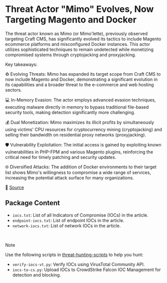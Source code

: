 # Threat Actor "Mimo" Evolves, Now Targeting Magento and Docker

The threat actor known as Mimo (or Mimo'lette), previously observed targeting Craft CMS, has significantly evolved its tactics to include Magento ecommerce platforms and misconfigured Docker instances. This actor utilizes sophisticated techniques to remain undetected while monetizing compromised systems through cryptojacking and proxyjacking.

Key takeaways:

♻️ Evolving Threats: Mimo has expanded its target scope from Craft CMS to now include Magento and Docker, demonstrating a significant evolution in its capabilities and a broader threat to the e-commerce and web hosting sectors.

💻 In-Memory Evasion: The actor employs advanced evasion techniques, executing malware directly in memory to bypass traditional file-based security tools, making detection significantly more challenging.

💰 Dual Monetization: Mimo maximizes its illicit profits by simultaneously using victims' CPU resources for cryptocurrency mining (cryptojacking) and selling their bandwidth on residential proxy networks (proxyjacking).

🛡️ Vulnerability Exploitation: The initial access is gained by exploiting known vulnerabilities in PHP-FPM and various Magento plugins, reinforcing the critical need for timely patching and security updates.

🌐 Diversified Attacks: The addition of Docker environments to their target list shows Mimo's willingness to compromise a wide range of services, increasing the potential attack surface for many organizations.

🔗 [Source](https://securitylabs.datadoghq.com/articles/beyond-mimolette-tracking-mimo-expansion-magento-cms-docker/)

## Package Content

- `iocs.txt`: List of all Indicators of Compromise (IOCs) in the article.
- `endpoint-iocs.txt`: List of endpoint IOCs in the article.
- `network-iocs.txt`: List of network IOCs in the article.

<br>

> [!NOTE]
> Use the following scripts in [threat-hunting-scripts](../../threat-hunting-scripts/) to help you hunt:
>
> - `verify-iocs-vt.py`: Verify IOCs using VirusTotal Community API.
> - `iocs-to-cs.py`: Upload IOCs to CrowdStrike Falcon IOC Management for detection and blocking.
